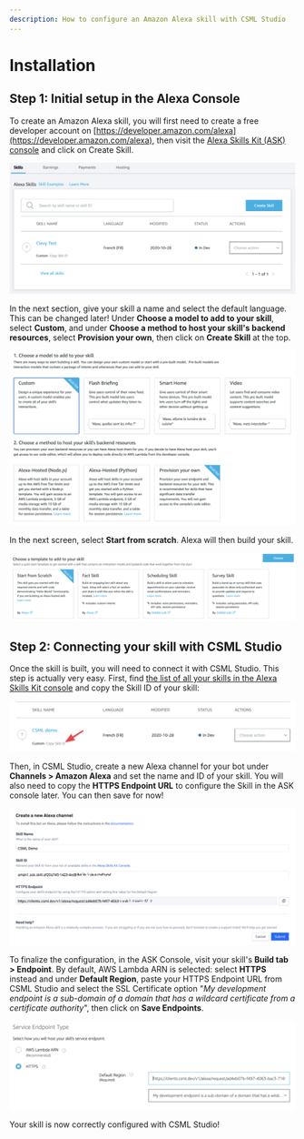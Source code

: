 ```yaml
---
description: How to configure an Amazon Alexa skill with CSML Studio
---
```


# Installation

## Step 1: Initial setup in the Alexa Console

To create an Amazon Alexa skill, you will first need to create a free developer account on [https://developer.amazon.com/alexa](https://developer.amazon.com/alexa), then visit the [Alexa Skills Kit \(ASK\) console](https://developer.amazon.com/alexa/console) and click on Create Skill.

![](../.gitbook/assets/image%20%2842%29.png)

In the next section, give your skill a name and select the default language. This can be changed later! Under **Choose a model to add to your skill**, select **Custom**, and under **Choose a method to host your skill's backend resources**, select **Provision your own**, then click on **Create Skill** at the top.

![](../.gitbook/assets/image%20%2840%29.png)

In the next screen, select **Start from scratch**. Alexa will then build your skill.

![](../.gitbook/assets/image%20%2845%29.png)

## Step 2: Connecting your skill with CSML Studio

Once the skill is built, you will need to connect it with CSML Studio. This step is actually very easy. First, find [the list of all your skills in the Alexa Skills Kit console](https://developer.amazon.com/alexa/console/ask) and copy the Skill ID of your skill:

![](../.gitbook/assets/image%20%2843%29.png)

Then, in CSML Studio, create a new Alexa channel for your bot under **Channels &gt; Amazon Alexa** and set the name and ID of your skill. You will also need to copy the **HTTPS Endpoint URL** to configure the Skill in the ASK console later. You can then save for now!

![](../.gitbook/assets/image%20%2841%29.png)

To finalize the configuration, in the ASK Console, visit your skill's **Build tab &gt; Endpoint**. By default, AWS Lambda ARN is selected: select **HTTPS** instead and under **Default Region**, paste your HTTPS Endpoint URL from CSML Studio and select the SSL Certificate option "_My development endpoint is a sub-domain of a domain that has a wildcard certificate from a certificate authority_", then click on **Save Endpoints**.

![](../.gitbook/assets/image%20%2839%29.png)

Your skill is now correctly configured with CSML Studio!

